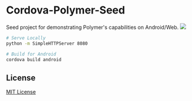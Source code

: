 Cordova-Polymer-Seed
====================

Seed project for demonstrating Polymer's capabilities on Android/Web.
<img src="http://i.imgur.com/f5UxZn8"></img>
```sh
# Serve Locally
python -m SimpleHTTPServer 8080

# Build for Android
cordova build android
```
## License
[MIT License](LICENSE)
